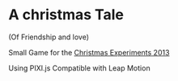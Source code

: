 A christmas Tale
================
(Of Friendship and love)

Small Game for the  [Christmas Experiments 2013](http://christmasexperiments.com/ "Christmas Experiments 2013")

Using PIXI.js
Compatible with Leap Motion
